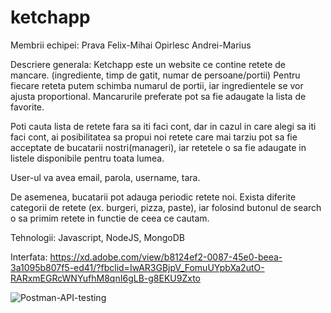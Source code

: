 # ketchapp

Membrii echipei:
Prava Felix-Mihai
Opirlesc Andrei-Marius

Descriere generala:
Ketchapp este un website ce contine retete de mancare. (ingrediente, timp de gatit, numar de persoane/portii)
Pentru fiecare reteta putem schimba numarul de portii, iar ingredientele se vor ajusta proportional. Mancarurile preferate pot sa fie adaugate la lista de favorite.

Poti cauta lista de retete fara sa iti faci cont, dar in cazul in care alegi sa iti faci cont, ai posibilitatea sa propui noi retete care mai tarziu pot sa fie acceptate de bucatarii nostri(manageri), iar retetele o sa fie adaugate in listele disponibile pentru toata lumea.

User-ul va avea email, parola, username, tara.

De asemenea, bucatarii pot adauga periodic retete noi. Exista diferite categorii de retete (ex. burgeri, pizza, paste), iar folosind butonul de search o sa primim retete in functie de ceea ce cautam.

Tehnologii: Javascript, NodeJS, MongoDB


Interfata: https://xd.adobe.com/view/b8124ef2-0087-45e0-beea-3a1095b807f5-ed41/?fbclid=IwAR3GBjpV_FomuUYpbXa2utO-RARxmEGRcWNYufhM8qnI6gLB-g8EKU9Zxto

![Postman-API-testing](https://user-images.githubusercontent.com/62405899/112902103-55247180-90ee-11eb-8081-d461e694865c.jpeg)